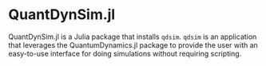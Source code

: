 # QuantDynSim.jl

QuantDynSim.jl is a Julia package that installs `qdsim`. `qdsim` is an application that leverages the QuantumDynamics.jl package to provide the user with an easy-to-use interface for doing simulations without requiring scripting.
